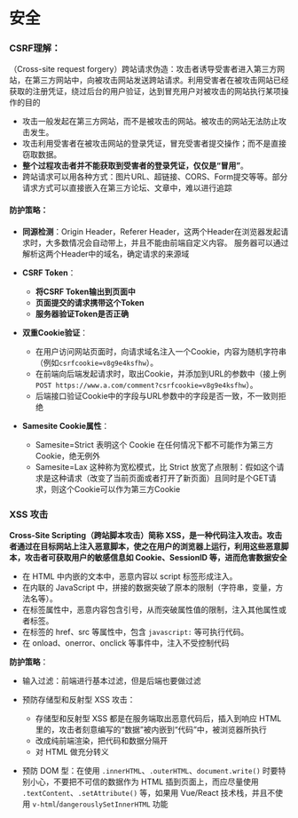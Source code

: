 # 安全

### CSRF理解：

（Cross-site request forgery）跨站请求伪造：攻击者诱导受害者进入第三方网站，在第三方网站中，向被攻击网站发送跨站请求。利用受害者在被攻击网站已经获取的注册凭证，绕过后台的用户验证，达到冒充用户对被攻击的网站执行某项操作的目的

- 攻击一般发起在第三方网站，而不是被攻击的网站。被攻击的网站无法防止攻击发生。
- 攻击利用受害者在被攻击网站的登录凭证，冒充受害者提交操作；而不是直接窃取数据。
- **整个过程攻击者并不能获取到受害者的登录凭证，仅仅是“冒用”**。
- 跨站请求可以用各种方式：图片URL、超链接、CORS、Form提交等等。部分请求方式可以直接嵌入在第三方论坛、文章中，难以进行追踪

#### 防护策略：

- **同源检测**：Origin Header，Referer Header，这两个Header在浏览器发起请求时，大多数情况会自动带上，并且不能由前端自定义内容。 服务器可以通过解析这两个Header中的域名，确定请求的来源域
- **CSRF Token**： 
    - **将CSRF Token输出到页面中**
    - **页面提交的请求携带这个Token**
    - **服务器验证Token是否正确**

- **双重Cookie验证**：
    - 在用户访问网站页面时，向请求域名注入一个Cookie，内容为随机字符串（例如`csrfcookie=v8g9e4ksfhw`）。
    - 在前端向后端发起请求时，取出Cookie，并添加到URL的参数中（接上例`POST https://www.a.com/comment?csrfcookie=v8g9e4ksfhw`）。
    - 后端接口验证Cookie中的字段与URL参数中的字段是否一致，不一致则拒绝
- **Samesite Cookie属性**：
    - Samesite=Strict 表明这个 Cookie 在任何情况下都不可能作为第三方 Cookie，绝无例外
    - Samesite=Lax 这种称为宽松模式，比 Strict 放宽了点限制：假如这个请求是这种请求（改变了当前页面或者打开了新页面）且同时是个GET请求，则这个Cookie可以作为第三方Cookie

### XSS 攻击

**Cross-Site Scripting（跨站脚本攻击）简称 XSS，是一种代码注入攻击。攻击者通过在目标网站上注入恶意脚本，使之在用户的浏览器上运行，利用这些恶意脚本，攻击者可获取用户的敏感信息如 Cookie、SessionID 等，进而危害数据安全**

- 在 HTML 中内嵌的文本中，恶意内容以 script 标签形成注入。
- 在内联的 JavaScript 中，拼接的数据突破了原本的限制（字符串，变量，方法名等）。
- 在标签属性中，恶意内容包含引号，从而突破属性值的限制，注入其他属性或者标签。
- 在标签的 href、src 等属性中，包含 `javascript:` 等可执行代码。
- 在 onload、onerror、onclick 等事件中，注入不受控制代码

**防护策略**： 

- 输入过滤：前端进行基本过滤，但是后端也要做过滤
- 预防存储型和反射型 XSS 攻击：
    - 存储型和反射型 XSS 都是在服务端取出恶意代码后，插入到响应 HTML 里的，攻击者刻意编写的“数据”被内嵌到“代码”中，被浏览器所执行
    - 改成纯前端渲染，把代码和数据分隔开
    - 对 HTML 做充分转义

- 预防 DOM 型：在使用 `.innerHTML`、`.outerHTML`、`document.write()` 时要特别小心，不要把不可信的数据作为 HTML 插到页面上，而应尽量使用 `.textContent`、`.setAttribute()` 等，如果用 Vue/React 技术栈，并且不使用 `v-html`/`dangerouslySetInnerHTML` 功能